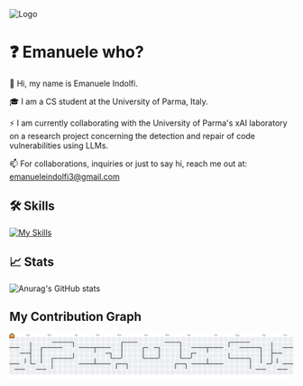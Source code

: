 
![Logo](https://blogscdn.thehut.net/app/uploads/sites/39/2023/02/BIG-LEBOWSKI-HEADER_1677162406.jpg)

# ❓ Emanuele who?

👋 Hi, my name is Emanuele Indolfi.

🎓 I am a CS student at the University of Parma, Italy.

⚡ I am currently collaborating with the University of Parma's xAI laboratory on a research project concerning the detection and repair of code vulnerabilities using LLMs.

📫 For collaborations, inquiries or just to say hi, reach me out at: emanueleindolfi3@gmail.com

## 🛠 Skills
[![My Skills](https://skillicons.dev/icons?i=c,cpp,cs,py,java,js,html,css,php,mysql,matlab,latex,ai,ps)](https://skillicons.dev)

## 📈 Stats
![Anurag's GitHub stats](https://github-readme-stats.vercel.app/api?username=emanueleindolfi&show_icons=true&theme=highcontrast)

## My Contribution Graph
<picture>
  <source media="(prefers-color-scheme: dark)" srcset="https://raw.githubusercontent.com/EmanueleIndolfi/EmanueleIndolfi/output/pacman-contribution-graph-dark.svg">
  <source media="(prefers-color-scheme: light)" srcset="https://raw.githubusercontent.com/EmanueleIndolfi/EmanueleIndolfi/output/pacman-contribution-graph.svg">
  <img alt="pacman contribution graph" src="https://raw.githubusercontent.com/EmanueleIndolfi/EmanueleIndolfi/output/pacman-contribution-graph.svg">
</picture>
